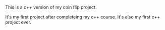This is a c++ version of my coin flip project.

It's my first project after completeing my c++ course.
It's also my first c++ project ever.